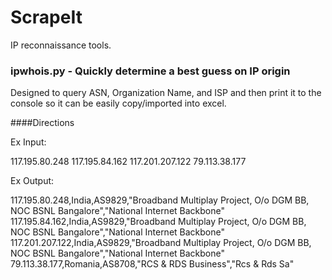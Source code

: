 # ScrapeIt
IP reconnaissance tools.



### ipwhois.py - Quickly determine a best guess on IP origin
Designed to query ASN, Organization Name, and ISP and then print it to the console so it can be easily copy/imported into excel.

####Directions


Ex Input:

117.195.80.248
117.195.84.162
117.201.207.122
79.113.38.177

Ex Output:

117.195.80.248,India,AS9829,"Broadband Multiplay Project, O/o DGM BB, NOC BSNL Bangalore","National Internet Backbone"
117.195.84.162,India,AS9829,"Broadband Multiplay Project, O/o DGM BB, NOC BSNL Bangalore","National Internet Backbone"
117.201.207.122,India,AS9829,"Broadband Multiplay Project, O/o DGM BB, NOC BSNL Bangalore","National Internet Backbone"
79.113.38.177,Romania,AS8708,"RCS & RDS Business","Rcs & Rds Sa"
